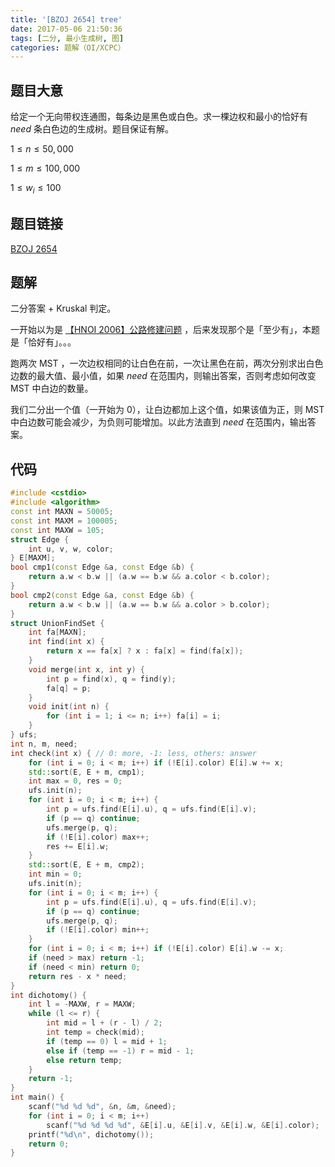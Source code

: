 ```yaml
---
title: '[BZOJ 2654] tree'
date: 2017-05-06 21:50:36
tags: [二分, 最小生成树, 图]
categories: 题解（OI/XCPC）
---
```


## 题目大意

给定一个无向带权连通图，每条边是黑色或白色。求一棵边权和最小的恰好有 $need$ 条白色边的生成树。题目保证有解。

$1 \leqslant n \leqslant 50,000$

$1 \leqslant m \leqslant 100,000$

$1 \leqslant w_i \leqslant 100$

## 题目链接

[BZOJ 2654](http://www.lydsy.com/JudgeOnline/problem.php?id=2654)

<!-- more -->

## 题解

二分答案 + Kruskal 判定。

一开始以为是 [【HNOI 2006】公路修建问题](http://pepcy.cf/BZOJ-1196-HNOI-2006-公路修建问题/) ，后来发现那个是「至少有」，本题是「恰好有」。。。

跑两次 MST ，一次边权相同的让白色在前，一次让黑色在前，两次分别求出白色边数的最大值、最小值，如果 $need$ 在范围内，则输出答案，否则考虑如何改变 MST 中白边的数量。

我们二分出一个值（一开始为 $0$），让白边都加上这个值，如果该值为正，则 MST 中白边数可能会减少，为负则可能增加。以此方法直到 $need$ 在范围内，输出答案。

## 代码

```c++
#include <cstdio>
#include <algorithm>
const int MAXN = 50005;
const int MAXM = 100005;
const int MAXW = 105;
struct Edge {
    int u, v, w, color;
} E[MAXM];
bool cmp1(const Edge &a, const Edge &b) {
    return a.w < b.w || (a.w == b.w && a.color < b.color);
}
bool cmp2(const Edge &a, const Edge &b) {
    return a.w < b.w || (a.w == b.w && a.color > b.color);
}
struct UnionFindSet {
    int fa[MAXN];
    int find(int x) {
        return x == fa[x] ? x : fa[x] = find(fa[x]);
    }
    void merge(int x, int y) {
        int p = find(x), q = find(y);
        fa[q] = p;
    }
    void init(int n) {
        for (int i = 1; i <= n; i++) fa[i] = i;
    }
} ufs;
int n, m, need;
int check(int x) { // 0: more, -1: less, others: answer
    for (int i = 0; i < m; i++) if (!E[i].color) E[i].w += x;
    std::sort(E, E + m, cmp1);
    int max = 0, res = 0;
    ufs.init(n);
    for (int i = 0; i < m; i++) {
        int p = ufs.find(E[i].u), q = ufs.find(E[i].v);
        if (p == q) continue;
        ufs.merge(p, q);
        if (!E[i].color) max++;
        res += E[i].w;
    }
    std::sort(E, E + m, cmp2);
    int min = 0;
    ufs.init(n);
    for (int i = 0; i < m; i++) {
        int p = ufs.find(E[i].u), q = ufs.find(E[i].v);
        if (p == q) continue;
        ufs.merge(p, q);
        if (!E[i].color) min++;
    }
    for (int i = 0; i < m; i++) if (!E[i].color) E[i].w -= x;
    if (need > max) return -1;
    if (need < min) return 0;
    return res - x * need;
}
int dichotomy() {
    int l = -MAXW, r = MAXW;
    while (l <= r) {
        int mid = l + (r - l) / 2;
        int temp = check(mid);
        if (temp == 0) l = mid + 1;
        else if (temp == -1) r = mid - 1;
        else return temp;
    }
    return -1;
}
int main() {
    scanf("%d %d %d", &n, &m, &need);
    for (int i = 0; i < m; i++)
        scanf("%d %d %d %d", &E[i].u, &E[i].v, &E[i].w, &E[i].color);
    printf("%d\n", dichotomy());
    return 0;
}
```